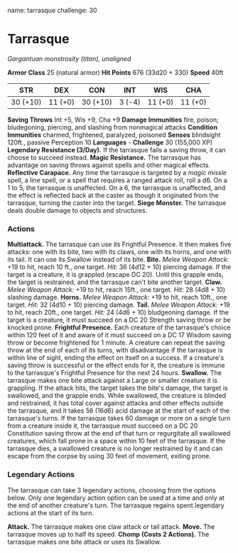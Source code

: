 name: tarrasque
challenge: 30

# Tarrasque
_Gargantuan monstrosity (titan), unaligned_

**Armor Class** 25 (natural armor)
**Hit Points** 676 (33d20 + 330)
**Speed** 40ft

| STR      | DEX     | CON      | INT     | WIS     | CHA     |
|----------|---------|----------|---------|---------|---------|
| 30 (+10) | 11 (+0) | 30 (+10) | 3 (-4)  | 11 (+0) | 11 (+0) |

**Saving Throws** Int +5, Wis +9, Cha +9
**Damage Immunities** fire, poison; bludegoning, piercing, and slashing from nonmagical attacks
**Condition Immunities** charmed, frightened, paralyzed, poisoned
**Senses** blindsight 120ft., passive Perception 10
**Languages** -
**Challenge** 30 (155,000 XP)
**Legendary Resistance (3/Day).** If the tarrasque fails a saving throw, it can choose to succeed instead.
**Magic Resistance.** The tarrasque has advantage on saving throws against spells and other magical effects.
**Reflective Carapace.** Any time the tarrasque is targeted by a _magic missle_ spell, a line spell, or a spell that requires a ranged attack roll, roll a d6. On a 1 to 5, the tarrasque is unaffected. On a 6, the tarrasque is unaffected, and the effect is reflected back at the caster as though it originated from the tarrasque, turning the caster into the target.
**Siege Monster.** The tarrasque deals double damage to objects and structures.

### Actions

**Multiattack.** The tarrasque can use its Frightful Presence. It then makes five attacks: one with its bite, two with its claws, one with its horns, and one with its tail. It can use its Swallow instead of its bite.
**Bite.** _Melee Weapon Attack:_ +19 to hit, reach 10 ft., one target. _Hit:_ 36 (4d12 + 10) piercing damage. If the target is a creature, it is grappled (escape DC 20). Until this grapple ends, the target is restrained, and the tarrasque can't bite another target.
**Claw.** _Melee Weapon Attack:_ +19 to hit, reach 15ft., one target. _Hit:_ 28 (4d8 + 10) slashing damage.
**Horns.** _Melee Weapon Attack:_ +19 to hit, reach 10ft., one target. _Hit:_ 32 (4d10 + 10) piercing damage.
**Tail.** _Melee Weapon Attack:_ +19 to hit, reach 20ft., one target. _Hit:_ 24 (4d6 + 10) bludgeoning damage. If the target is a creature, it must succeed on a DC 20 Strength saving throw or be knocked prone.
**Frightful Presence.** Each creature of the tarrasque's choice within 120 feet of it and aware of it must succeed on a DC 17 Wisdom saving throw or become frightened for 1 minute. A creature can repeat the saving throw at the end of each of its turns, with disadvantage if the tarrasque is within line of sight, ending the effect on itself on a success. If a creature's saving throw is successful or the effect ends for it, the creature is immune to the tarrasque's Frightful Presence for the next 24 hours.
**Swallow.** The tarrasque makes one bite attack against a Large or smaller creature it is grappling. If the attack hits, the target takes the bite's damage, the target is swallowed, and the grapple ends. While swallowed, the creature is blinded and restrained, it has total cover against attacks and other effects outside the tarrasque, and it takes 56 (16d6) acid damage at the start of each of the tarrasque's turns. 
If the tarrasque takes 60 damage or more on a single turn from a creature inside it, the tarrasque must succeed on a DC 20 Constitution saving throw at the end of that turn or regurgitate all swallowed creatures, which fall prone in a space within 10 feet of the tarrasque. If the tarrasque dies, a swallowed creature is no longer restrained by it and can escape from the corpse by using 30 feet of movement, exiting prone.

### Legendary Actions

The tarrasque can take 3 legendary actions, choosing from the options below. Only one legendary action option can be used at a time and only at the end of another creature's turn. The tarrasque regains spent legendary actions at the start of its turn.

**Attack.** The tarrasque makes one claw attack or tail attack. 
**Move.** The tarrasque moves up to half its speed. 
**Chomp (Costs 2 Actions).** The tarrasque makes one bite attack or uses its Swallow. 